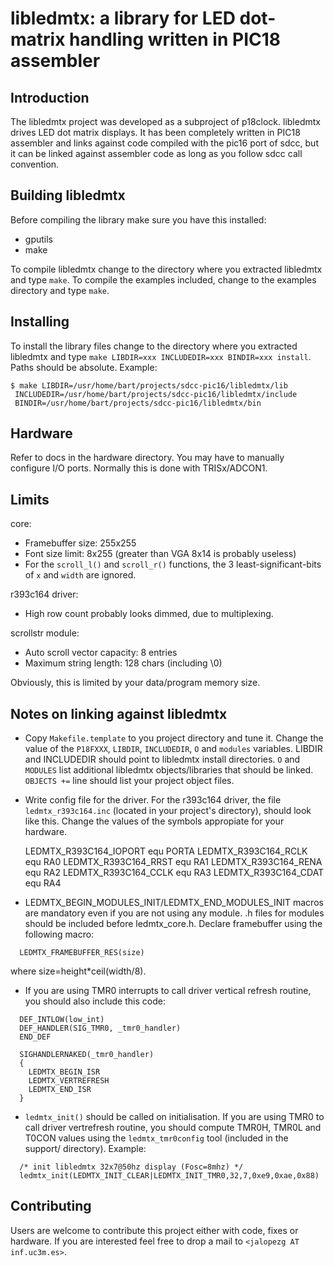 # libledmtx: a library for LED dot-matrix handling written in PIC18 assembler

## Introduction
The libledmtx project was developed as a subproject of p18clock.  libledmtx
drives LED dot matrix displays.  It has been completely written in PIC18
assembler and links against code compiled with the pic16 port of sdcc, but
it can be linked against assembler code as long as you follow sdcc call
convention.

## Building libledmtx
Before compiling the library make sure you have this installed:
- gputils
- make

To compile libledmtx change to the directory where you extracted libledmtx
and type `make`.  To compile the examples included, change to the examples
directory and type `make`.

## Installing
To install the library files change to the directory where you extracted
libledmtx and type `make LIBDIR=xxx INCLUDEDIR=xxx BINDIR=xxx install`.  Paths
should be absolute.  Example:
```
$ make LIBDIR=/usr/home/bart/projects/sdcc-pic16/libledmtx/lib
 INCLUDEDIR=/usr/home/bart/projects/sdcc-pic16/libledmtx/include
 BINDIR=/usr/home/bart/projects/sdcc-pic16/libledmtx/bin
```

## Hardware
Refer to docs in the hardware directory.  You may have to manually configure
I/O ports.  Normally this is done with TRISx/ADCON1.

## Limits
core:
- Framebuffer size:	255x255
- Font size limit:		8x255 (greater than VGA 8x14 is probably useless)
- For the `scroll_l()` and `scroll_r()` functions, the 3 least-significant-bits of `x` and `width` are ignored.

r393c164 driver:
- High row count probably looks dimmed, due to multiplexing.

scrollstr module:
- Auto scroll vector capacity:		8 entries
- Maximum string length:		128 chars (including \0)

Obviously, this is limited by your data/program memory size.

## Notes on linking against libledmtx
- Copy `Makefile.template` to you project directory and tune it.
  Change the value of the `P18FXXX`, `LIBDIR`, `INCLUDEDIR`, `O` and `modules`
  variables.  LIBDIR and INCLUDEDIR should point to libledmtx install
  directories.  `O` and `MODULES` list additional libledmtx objects/libraries
  that should be linked.  `OBJECTS +=` line should list your project object
  files.

- Write config file for the driver.
  For the r393c164 driver, the file `ledmtx_r393c164.inc` (located in your
  project's directory), should look like
  this.  Change the values of the symbols appropiate for your hardware.

  LEDMTX_R393C164_IOPORT	equ	PORTA
  LEDMTX_R393C164_RCLK		equ	RA0
  LEDMTX_R393C164_RRST		equ	RA1
  LEDMTX_R393C164_RENA		equ	RA2
  LEDMTX_R393C164_CCLK		equ	RA3
  LEDMTX_R393C164_CDAT		equ	RA4

- LEDMTX_BEGIN_MODULES_INIT/LEDMTX_END_MODULES_INIT macros are mandatory
  even if you are not using any module.  .h files for modules should be
  included before ledmtx_core.h.  Declare framebuffer using the following macro:
```
  LEDMTX_FRAMEBUFFER_RES(size)
```
where size=height*ceil(width/8).

- If you are using TMR0 interrupts to call driver vertical refresh routine,
  you should also include this code:

```
  DEF_INTLOW(low_int)
  DEF_HANDLER(SIG_TMR0, _tmr0_handler)
  END_DEF

  SIGHANDLERNAKED(_tmr0_handler)
  {
    LEDMTX_BEGIN_ISR
    LEDMTX_VERTREFRESH
    LEDMTX_END_ISR
  }
```

- `ledmtx_init()` should be called on initialisation.  If you are using TMR0
  to call driver vertrefresh routine, you should compute TMR0H, TMR0L and
  T0CON values using the `ledmtx_tmr0config` tool (included in the support/
  directory).  Example:

```
  /* init libledmtx 32x7@50hz display (Fosc=8mhz) */
  ledmtx_init(LEDMTX_INIT_CLEAR|LEDMTX_INIT_TMR0,32,7,0xe9,0xae,0x88)
```

## Contributing
Users are welcome to contribute this project either with code, fixes
or hardware.  If you are interested feel free to drop a mail to
`<jalopezg AT inf.uc3m.es>`.
